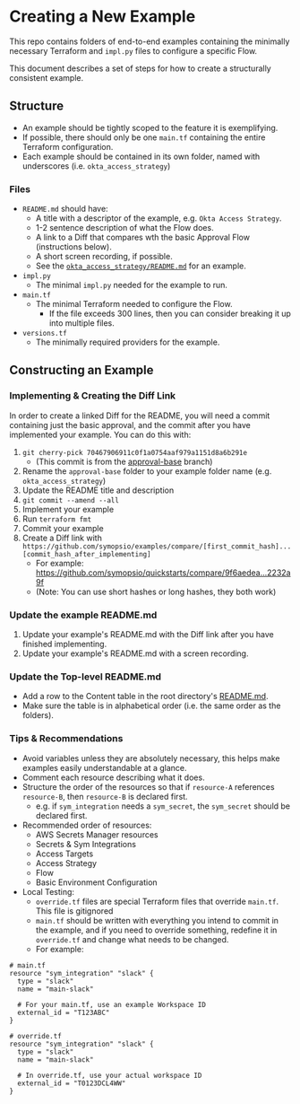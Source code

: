 # Creating a New Example
This repo contains folders of end-to-end examples containing the minimally necessary Terraform and `impl.py` files to configure a specific Flow.

This document describes a set of steps for how to create a structurally consistent example.

## Structure
- An example should be tightly scoped to the feature it is exemplifying.
- If possible, there should only be one `main.tf` containing the entire Terraform configuration.
- Each example should be contained in its own folder, named with underscores (i.e. `okta_access_strategy`)

### Files
  - `README.md` should have:
	  - A title with a descriptor of the example, e.g. `Okta Access Strategy`.
	  - 1-2 sentence description of what the Flow does.
	  - A link to a Diff that compares wth the basic Approval Flow (instructions below).
	  - A short screen recording, if possible.
	  - See the [`okta_access_strategy/README.md`](https://github.com/symopsio/examples/blob/main/okta_access_strategy/README.md) for an example.
  - `impl.py`
	  - The minimal `impl.py` needed for the example to run.
  - `main.tf`
	  - The minimal Terraform needed to configure the Flow.
		  - If the file exceeds 300 lines, then you can consider breaking it up into multiple files.
  - `versions.tf`
	  - The minimally required providers for the example.

## Constructing an Example
### Implementing & Creating the Diff Link
In order to create a linked Diff for the README, you will need a commit containing just the basic approval, and the commit after you have implemented your example.
You can do this with:
1. `git cherry-pick 70467906911c0f1a0754aaf979a1151d8a6b291e`
	- (This commit is from the [approval-base](https://github.com/symopsio/examples/tree/approval-base) branch)
2. Rename the `approval-base` folder to your example folder name (e.g. `okta_access_strategy`)
3. Update the README title and description
4. `git commit --amend --all`
5. Implement your example
6. Run `terraform fmt`
7. Commit your example
8. Create a Diff link with  `https://github.com/symopsio/examples/compare/[first_commit_hash]...[commit_hash_after_implementing]`
	- For example: https://github.com/symopsio/quickstarts/compare/9f6aedea...2232a9f
	- (Note: You can use short hashes or long hashes, they both work)

### Update the example README.md
1. Update your example's README.md with the Diff link after you have finished implementing.
2. Update your example's README.md with a screen recording.

### Update the Top-level README.md
- Add a row to the Content table in the root directory's [README.md](https://github.com/symopsio/examples/blob/main/README.md).
- Make sure the table is in alphabetical order (i.e. the same order as the folders).

### Tips & Recommendations
- Avoid variables unless they are absolutely necessary, this helps make examples easily understandable at a glance.
- Comment each resource describing what it does.
- Structure the order of the resources so that if `resource-A` references `resource-B`, then `resource-B` is declared first.
    - e.g. if `sym_integration` needs a `sym_secret`, the `sym_secret` should be declared first.
- Recommended order of resources:
    - AWS Secrets Manager resources
    - Secrets & Sym Integrations
    - Access Targets
    - Access Strategy
    - Flow
    - Basic Environment Configuration
- Local Testing:
  - `override.tf` files are special Terraform files that override `main.tf`. This file is gitignored
  - `main.tf` should be written with everything you intend to commit in the example, and if you need to override something, redefine it in `override.tf` and change what needs to be changed.
  - For example:
```hcl
# main.tf
resource "sym_integration" "slack" {
  type = "slack"
  name = "main-slack"

  # For your main.tf, use an example Workspace ID
  external_id = "T123ABC"
}
```

```hcl
# override.tf
resource "sym_integration" "slack" {
  type = "slack"
  name = "main-slack"

  # In override.tf, use your actual workspace ID
  external_id = "T0123DCL4WW"
}
```
